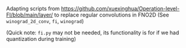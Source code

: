 Adapting scripts from https://github.com/xuexinghua/Operation-level-FI/blob/main/layer/ to replace regular convolutions in FNO2D (See `winograd_2d_conv`, `fi`, `winograd`)

(Quick note: `fi.py` may not be needed, its functionality is for if we had quantization during training)